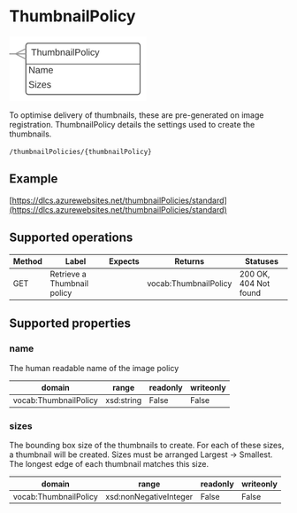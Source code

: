
# ThumbnailPolicy
![# ThumbnailPolicy](thumbnailpolicy.png)

To optimise delivery of thumbnails, these are pre-generated on image registration. ThumbnailPolicy details the settings used to create the thumbnails.


`/thumbnailPolicies/{thumbnailPolicy}`

## Example

[https://dlcs.azurewebsites.net/thumbnailPolicies/standard](https://dlcs.azurewebsites.net/thumbnailPolicies/standard)

## Supported operations


| Method | Label                       | Expects | Returns               | Statuses              |
|--------|-----------------------------|---------|-----------------------|-----------------------|
| GET    | Retrieve a Thumbnail policy |         | vocab:ThumbnailPolicy | 200 OK, 404 Not found |


## Supported properties


### name

The human readable name of the image policy


| domain                | range      | readonly | writeonly |
|-----------------------|------------|----------|-----------|
| vocab:ThumbnailPolicy | xsd:string | False    | False     |


### sizes

The bounding box size of the thumbnails to create. For each of these sizes, a thumbnail will be created. Sizes must be arranged Largest -> Smallest. The longest edge of each thumbnail matches this size.


| domain                | range                  | readonly | writeonly |
|-----------------------|------------------------|----------|-----------|
| vocab:ThumbnailPolicy | xsd:nonNegativeInteger | False    | False     |


